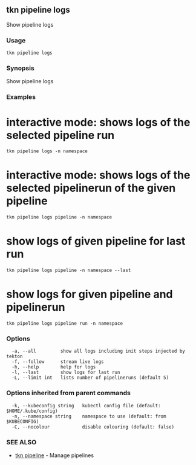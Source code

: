 ## tkn pipeline logs

Show pipeline logs

### Usage

```
tkn pipeline logs
```

### Synopsis

Show pipeline logs

### Examples


  # interactive mode: shows logs of the selected pipeline run
    tkn pipeline logs -n namespace

  # interactive mode: shows logs of the selected pipelinerun of the given pipeline
    tkn pipeline logs pipeline -n namespace

  # show logs of given pipeline for last run
    tkn pipeline logs pipeline -n namespace --last

  # show logs for given pipeline and pipelinerun
    tkn pipeline logs pipeline run -n namespace

   

### Options

```
  -a, --all         show all logs including init steps injected by tekton
  -f, --follow      stream live logs
  -h, --help        help for logs
  -l, --last        show logs for last run
  -L, --limit int   lists number of pipelineruns (default 5)
```

### Options inherited from parent commands

```
  -k, --kubeconfig string   kubectl config file (default: $HOME/.kube/config)
  -n, --namespace string    namespace to use (default: from $KUBECONFIG)
  -C, --nocolour            disable colouring (default: false)
```

### SEE ALSO

* [tkn pipeline](tkn_pipeline.md)	 - Manage pipelines

